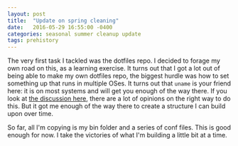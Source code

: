```yaml
---
layout: post
title:  "Update on spring cleaning"
date:   2016-05-29 16:55:00 -0400
categories: seasonal summer cleanup update
tags: prehistory
---
```


The very first task I tackled was the dotfiles repo. I decided to forage my own road on this, as a learning exercise. It turns out that I got a lot out of being able to make my own dotfiles repo, the biggest hurdle was how to set something up that runs in multiple OSes. It turns out that `uname` is your friend here: it is on most systems and will get you enough of the way there. If you look at [the discussion here](http://stackoverflow.com/questions/394230/detect-the-os-from-a-bash-script), there are a lot of opinions on the right way to do this. But it got me enough of the way there to create a structure I can build upon over time.

So far, all I'm copying is my bin folder and a series of conf files. This is good enough for now. I take the victories of what I'm building a little bit at a time.
